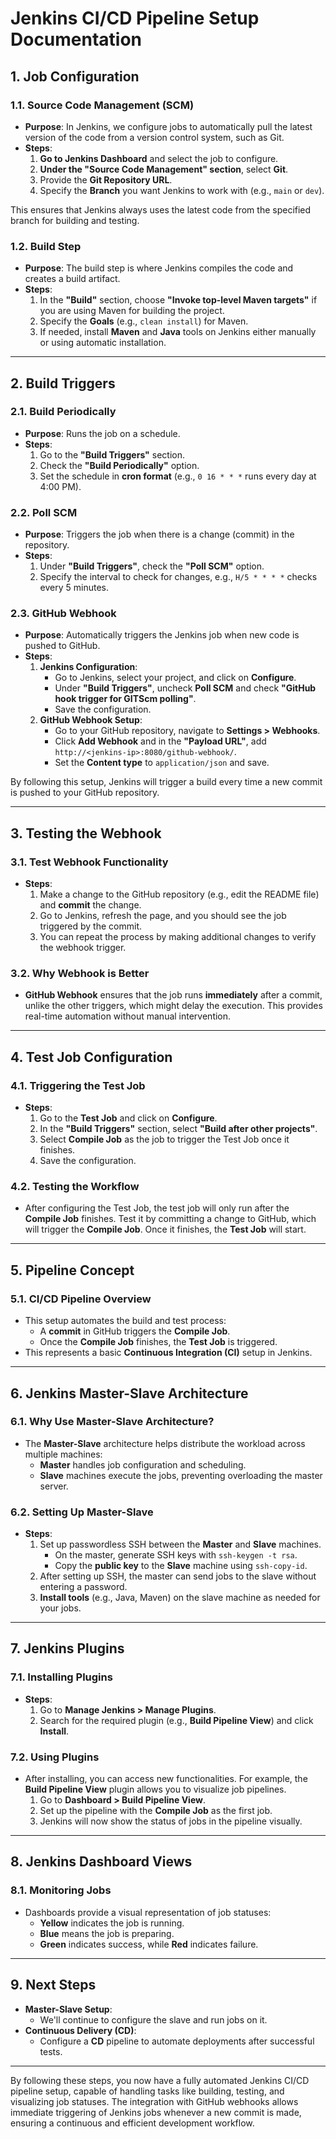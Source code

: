 # Jenkins CI/CD Pipeline Setup Documentation

## 1. Job Configuration

### 1.1. Source Code Management (SCM)
- **Purpose**: In Jenkins, we configure jobs to automatically pull the latest version of the code from a version control system, such as Git.
- **Steps**:
    1. **Go to Jenkins Dashboard** and select the job to configure.
    2. **Under the "Source Code Management" section**, select **Git**.
    3. Provide the **Git Repository URL**.
    4. Specify the **Branch** you want Jenkins to work with (e.g., `main` or `dev`).

This ensures that Jenkins always uses the latest code from the specified branch for building and testing.

### 1.2. Build Step
- **Purpose**: The build step is where Jenkins compiles the code and creates a build artifact.
- **Steps**:
    1. In the **"Build"** section, choose **"Invoke top-level Maven targets"** if you are using Maven for building the project.
    2. Specify the **Goals** (e.g., `clean install`) for Maven.
    3. If needed, install **Maven** and **Java** tools on Jenkins either manually or using automatic installation.

---

## 2. Build Triggers

### 2.1. Build Periodically
- **Purpose**: Runs the job on a schedule.
- **Steps**:
    1. Go to the **"Build Triggers"** section.
    2. Check the **"Build Periodically"** option.
    3. Set the schedule in **cron format** (e.g., `0 16 * * *` runs every day at 4:00 PM).

### 2.2. Poll SCM
- **Purpose**: Triggers the job when there is a change (commit) in the repository.
- **Steps**:
    1. Under **"Build Triggers"**, check the **"Poll SCM"** option.
    2. Specify the interval to check for changes, e.g., `H/5 * * * *` checks every 5 minutes.

### 2.3. GitHub Webhook
- **Purpose**: Automatically triggers the Jenkins job when new code is pushed to GitHub.
- **Steps**:
    1. **Jenkins Configuration**:
        - Go to Jenkins, select your project, and click on **Configure**.
        - Under **"Build Triggers"**, uncheck **Poll SCM** and check **"GitHub hook trigger for GITScm polling"**.
        - Save the configuration.
    2. **GitHub Webhook Setup**:
        - Go to your GitHub repository, navigate to **Settings > Webhooks**.
        - Click **Add Webhook** and in the **"Payload URL"**, add `http://<jenkins-ip>:8080/github-webhook/`.
        - Set the **Content type** to `application/json` and save.

By following this setup, Jenkins will trigger a build every time a new commit is pushed to your GitHub repository.

---

## 3. Testing the Webhook

### 3.1. Test Webhook Functionality
- **Steps**:
    1. Make a change to the GitHub repository (e.g., edit the README file) and **commit** the change.
    2. Go to Jenkins, refresh the page, and you should see the job triggered by the commit.
    3. You can repeat the process by making additional changes to verify the webhook trigger.

### 3.2. Why Webhook is Better
- **GitHub Webhook** ensures that the job runs **immediately** after a commit, unlike the other triggers, which might delay the execution. This provides real-time automation without manual intervention.

---

## 4. Test Job Configuration

### 4.1. Triggering the Test Job
- **Steps**:
    1. Go to the **Test Job** and click on **Configure**.
    2. In the **"Build Triggers"** section, select **"Build after other projects"**.
    3. Select **Compile Job** as the job to trigger the Test Job once it finishes.
    4. Save the configuration.

### 4.2. Testing the Workflow
- After configuring the Test Job, the test job will only run after the **Compile Job** finishes. Test it by committing a change to GitHub, which will trigger the **Compile Job**. Once it finishes, the **Test Job** will start.

---

## 5. Pipeline Concept

### 5.1. CI/CD Pipeline Overview
- This setup automates the build and test process:
    - A **commit** in GitHub triggers the **Compile Job**.
    - Once the **Compile Job** finishes, the **Test Job** is triggered.
- This represents a basic **Continuous Integration (CI)** setup in Jenkins.

---

## 6. Jenkins Master-Slave Architecture

### 6.1. Why Use Master-Slave Architecture?
- The **Master-Slave** architecture helps distribute the workload across multiple machines:
    - **Master** handles job configuration and scheduling.
    - **Slave** machines execute the jobs, preventing overloading the master server.

### 6.2. Setting Up Master-Slave
- **Steps**:
    1. Set up passwordless SSH between the **Master** and **Slave** machines.
        - On the master, generate SSH keys with `ssh-keygen -t rsa`.
        - Copy the **public key** to the **Slave** machine using `ssh-copy-id`.
    2. After setting up SSH, the master can send jobs to the slave without entering a password.
    3. **Install tools** (e.g., Java, Maven) on the slave machine as needed for your jobs.

---

## 7. Jenkins Plugins

### 7.1. Installing Plugins
- **Steps**:
    1. Go to **Manage Jenkins > Manage Plugins**.
    2. Search for the required plugin (e.g., **Build Pipeline View**) and click **Install**.

### 7.2. Using Plugins
- After installing, you can access new functionalities. For example, the **Build Pipeline View** plugin allows you to visualize job pipelines.
    1. Go to **Dashboard > Build Pipeline View**.
    2. Set up the pipeline with the **Compile Job** as the first job.
    3. Jenkins will now show the status of jobs in the pipeline visually.

---

## 8. Jenkins Dashboard Views

### 8.1. Monitoring Jobs
- Dashboards provide a visual representation of job statuses:
    - **Yellow** indicates the job is running.
    - **Blue** means the job is preparing.
    - **Green** indicates success, while **Red** indicates failure.

---

## 9. Next Steps

- **Master-Slave Setup**: 
    - We'll continue to configure the slave and run jobs on it.
- **Continuous Delivery (CD)**: 
    - Configure a **CD** pipeline to automate deployments after successful tests.

---

By following these steps, you now have a fully automated Jenkins CI/CD pipeline setup, capable of handling tasks like building, testing, and visualizing job statuses. The integration with GitHub webhooks allows immediate triggering of Jenkins jobs whenever a new commit is made, ensuring a continuous and efficient development workflow.
